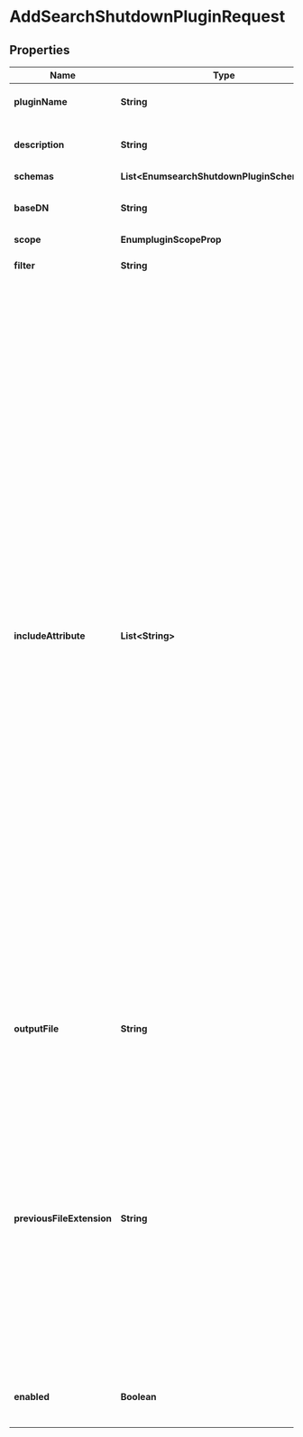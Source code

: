 

# AddSearchShutdownPluginRequest


## Properties

| Name | Type | Description | Notes |
|------------ | ------------- | ------------- | -------------|
|**pluginName** | **String** | Name of the new Plugin |  |
|**description** | **String** | A description for this Plugin |  [optional] |
|**schemas** | **List&lt;EnumsearchShutdownPluginSchemaUrn&gt;** |  |  |
|**baseDN** | **String** | The base DN to use for the search. |  [optional] |
|**scope** | **EnumpluginScopeProp** |  |  |
|**filter** | **String** | The filter to use for the search. |  |
|**includeAttribute** | **List&lt;String&gt;** | The name of an attribute that should be included in the results. This may include any token which is allowed as a requested attribute in search requests, including the name of an attribute, an asterisk (to indicate all user attributes), a plus sign (to indicate all operational attributes), an object class name preceded with an at symbol (to indicate all attributes associated with that object class), an attribute name preceded by a caret (to indicate that attribute should be excluded), or an object class name preceded by a caret and an at symbol (to indicate that all attributes associated with that object class should be excluded). |  [optional] |
|**outputFile** | **String** | The path of an LDIF file that should be created with the results of the search. |  |
|**previousFileExtension** | **String** | An extension that should be appended to the name of an existing output file rather than deleting it. If a file already exists with the full previous file name, then it will be deleted before the current file is renamed to become the previous file. |  [optional] |
|**enabled** | **Boolean** | Indicates whether the plug-in is enabled for use. |  |



